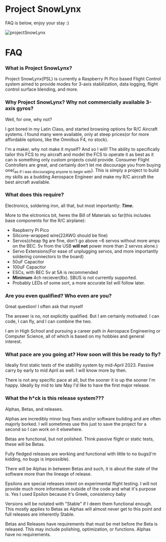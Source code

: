 # Project SnowLynx
FAQ is below, enjoy your stay :)

![projectSnowLynx](https://user-images.githubusercontent.com/116419257/227973320-b3a2791e-301d-4b3c-b59a-4fc27b6c77a0.jpg)


# FAQ
### What is Project SnowLynx?
Project SnowLynx(PSL) is currently a Raspberry Pi Pico based Flight Control system aimed to provide modes for 3-axis stabilization, data logging, flight control surface blending, and more.

### Why Project SnowLynx? Why not commercially available 3-axis gyros?
Well, for one, why not?

I got bored in my Latin Class, and started browsing options for R/C Aircraft systems. I found many were available, only at steep prices(or for more affordable options, like the Omnibus F4, no stock).
	
I'm a maker, why not make it myself? And so I will! The ability to specifically tailor this FCS to my aircraft and model the FCS to operate it as best as it can is something only custom projects could provide. Consumer Flight Controllers are great, and certainly don't let me discourage you from buying one(<sub>as if I was discouraging anyone to begin with</sub>). This is simply a project to build my skills as a budding Aerospace Engineer and make my R/C aircraft the best aircraft available.

### What does this require?
Electronics, soldering iron, all that, but most importantly:
***Time.***

More to the elctronics bit, heres the Bill of Materials so far(this includes base components for the R/C airplane):
- Raspberry Pi Pico
- Silicone-wrapped wire(22AWG should be fine)
- Servos(cheap 9g are fine, don't go above ~6 servos without more amps on the BEC. 5v from the USB **will not** power more than 2 servos alone.)
- Servo Extensions(For ease of unplugging servos, and more importantly soldering connectors to the board)
- 50uF Capacitor
- 100uF Capacitor
- ESCs, with BEC 5v at 5A is recommended
- **Minimum** 4ch reciever(Rx). SBUS is not currently supported. 
- Probably LEDs of some sort, a more accurate list will follow later.

### Are you even qualified? Who even are you?
Great question! I often ask that myself

The answer is no, not explicitly qualified. But I am certainly motivated. I can code, I can fly, and I can combine the two. 

I am in High School and pursuing a career path in Aerospace Engineering or Computer Science, all of which is based on my hobbies and general interest. 

### What pace are you going at? How soon will this be ready to fly?
Ideally first static tests of the stability system by mid-April 2023. Passive carry by early to mid April as well. I will know more by then.

There is not any specific pace at all, but the sooner it is up the sooner I'm happy. Ideally by mid to late May I'd like to have the first major release.

### What the h*ck is this release system???
Alphas, Betas, and releases.

Alphas are incredibly minor bug fixes and/or software building and are often majorly borked. I will sometimes use this just to save the project for a second so I can work on it elsewhere.

Betas are functional, but not polished. Think passive flight or static tests, these will be Betas. 

Fully fledged releases are working and functional with little to no bugs(I'm kidding, no bugs is impossible). 

There will be Alphas in between Betas and such, it is about the state of the software more than the lineage of release.

Epsilons are special releases intent on experimental flight testing. I will not provide much more information outside of the code and what it's purpose is. Yes I used Epsilon because it's Greek, consistency baby 

Versions will be notated with "Stable" if I deem them functional enough. This mostly applies to Betas as Alphas will almost never get to this point and full releases are inherently Stable.

Betas and Releases have requirements that must be met before the Beta is released. This may include polishing, optimization, or functions. Alphas have no requirements.
